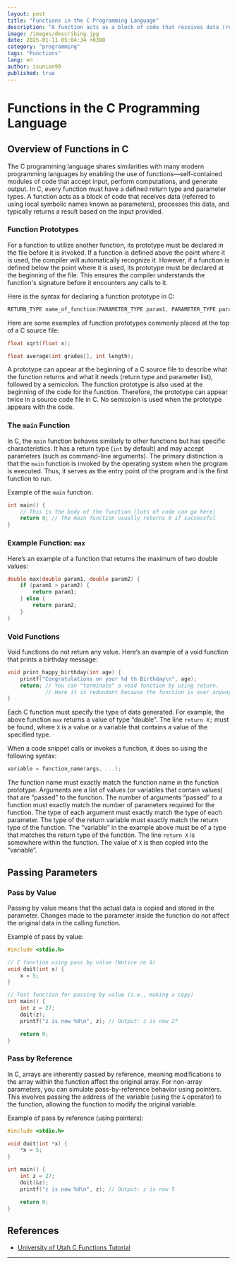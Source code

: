 ```yaml
---
layout: post
title: "Functions in the C Programming Language"
description: "A function acts as a block of code that receives data (referred to using local symbolic names known as parameters), processes this data, and typically returns a result based on the input provided."
image: /images/describing.jpg
date: 2025-01-11 05:04:34 +0300
category: "programming" 
tags: "Functions" 
lang: en
author: isunion99
published: true
---
```


# Functions in the C Programming Language

## Overview of Functions in C

The C programming language shares similarities with many modern programming languages by enabling the use of functions—self-contained modules of code that accept input, perform computations, and generate output. In C, every function must have a defined return type and parameter types. A function acts as a block of code that receives data (referred to using local symbolic names known as parameters), processes this data, and typically returns a result based on the input provided.

### Function Prototypes

For a function to utilize another function, its prototype must be declared in the file before it is invoked. If a function is defined above the point where it is used, the compiler will automatically recognize it. However, if a function is defined below the point where it is used, its prototype must be declared at the beginning of the file. This ensures the compiler understands the function's signature before it encounters any calls to it.

Here is the syntax for declaring a function prototype in C:

```c
RETURN_TYPE name_of_function(PARAMETER_TYPE param1, PARAMETER_TYPE param2, ...);
```

Here are some examples of function prototypes commonly placed at the top of a C source file:

```c
float sqrt(float x);

float average(int grades[], int length);
```

A prototype can appear at the beginning of a C source file to describe what the function returns and what it needs (return type and parameter list), followed by a semicolon. The function prototype is also used at the beginning of the code for the function. Therefore, the prototype can appear twice in a source code file in C. No semicolon is used when the prototype appears with the code.

### The `main` Function

In C, the `main` function behaves similarly to other functions but has specific characteristics. It has a return type (`int` by default) and may accept parameters (such as command-line arguments). The primary distinction is that the `main` function is invoked by the operating system when the program is executed. Thus, it serves as the entry point of the program and is the first function to run.

Example of the `main` function:

```c
int main() {
    // This is the body of the function (lots of code can go here)
    return 0; // The main function usually returns 0 if successful
}
```

### Example Function: `max`

Here’s an example of a function that returns the maximum of two double values:

```c
double max(double param1, double param2) {
    if (param1 > param2) {
        return param1;
    } else {
        return param2;
    }
}
```

### Void Functions

Void functions do not return any value. Here’s an example of a void function that prints a birthday message:

```c
void print_happy_birthday(int age) {
    printf("Congratulations on your %d th Birthday\n", age);
    return; // You can "terminate" a void function by using return.
            // Here it is redundant because the function is over anyway.
}
```

Each C function must specify the type of data generated. For example, the above function `max` returns a value of type “double”. The line `return X;` must be found, where `X` is a value or a variable that contains a value of the specified type.

When a code snippet calls or invokes a function, it does so using the following syntax:

```c
variable = function_name(args, ...);
```

The function name must exactly match the function name in the function prototype. Arguments are a list of values (or variables that contain values) that are “passed” to the function. The number of arguments “passed” to a function must exactly match the number of parameters required for the function. The type of each argument must exactly match the type of each parameter. The type of the return variable must exactly match the return type of the function. The “variable” in the example above must be of a type that matches the return type of the function. The line `return X` is somewhere within the function. The value of `X` is then copied into the “variable”.

## Passing Parameters

### Pass by Value

Passing by value means that the actual data is copied and stored in the parameter. Changes made to the parameter inside the function do not affect the original data in the calling function.

Example of pass by value:

```c
#include <stdio.h>

// C function using pass by value (Notice no &)
void doit(int x) {
    x = 5;
}

// Test function for passing by value (i.e., making a copy)
int main() {
    int z = 27;
    doit(z);
    printf("z is now %d\n", z); // Output: z is now 27

    return 0;
}
```

### Pass by Reference

In C, arrays are inherently passed by reference, meaning modifications to the array within the function affect the original array. For non-array parameters, you can simulate pass-by-reference behavior using pointers. This involves passing the address of the variable (using the `&` operator) to the function, allowing the function to modify the original variable.

Example of pass by reference (using pointers):

```c
#include <stdio.h>

void doit(int *x) {
    *x = 5;
}

int main() {
    int z = 27;
    doit(&z);
    printf("z is now %d\n", z); // Output: z is now 5

    return 0;
}
```

## References

- [University of Utah C Functions Tutorial](https://www.cs.utah.edu/~germain/PPS/Topics/C_Language/c_functions.html)

---

